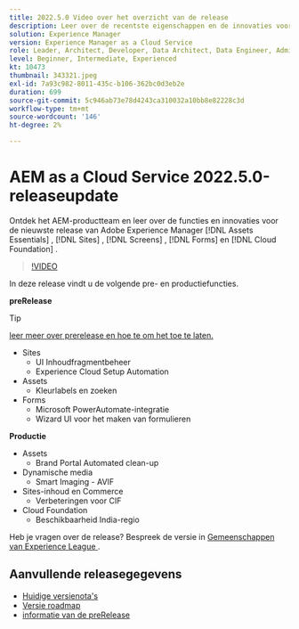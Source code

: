 ```yaml
---
title: 2022.5.0 Video over het overzicht van de release
description: Leer over de recentste eigenschappen en de innovaties voor 2022-5-0 versie voor Adobe Experience Manager  [!DNL Assets Essentials], [!DNL Sites], [!DNL Screens], [!DNL Forms]  en  [!DNL Cloud Foundation].
solution: Experience Manager
version: Experience Manager as a Cloud Service
role: Leader, Architect, Developer, Data Architect, Data Engineer, Admin, User
level: Beginner, Intermediate, Experienced
kt: 10473
thumbnail: 343321.jpeg
exl-id: 7a93c982-8011-435c-b106-362bc0d3eb2e
duration: 699
source-git-commit: 5c946ab73e78d4243ca310032a10bb8e82228c3d
workflow-type: tm+mt
source-wordcount: '146'
ht-degree: 2%

---
```


# AEM as a Cloud Service 2022.5.0-releaseupdate

Ontdek het AEM-productteam en leer over de functies en innovaties voor de nieuwste release van Adobe Experience Manager [!DNL Assets Essentials] , [!DNL Sites] , [!DNL Screens] , [!DNL Forms] en [!DNL Cloud Foundation] .

>[!VIDEO](https://video.tv.adobe.com/v/343321/?quality=12&learn=on)

In deze release vindt u de volgende pre- en productiefuncties.

**preRelease**

>[!TIP]
>
>[ leer meer over prerelease en hoe te om het toe te laten.](https://experienceleague.adobe.com/docs/experience-manager-cloud-service/content/release-notes/prerelease.html?lang=nl-NL)

* Sites
   * UI Inhoudfragmentbeheer
   * Experience Cloud Setup Automation
* Assets
   * Kleurlabels en zoeken
* Forms
   * Microsoft PowerAutomate-integratie
   * Wizard UI voor het maken van formulieren

**Productie**

* Assets
   * Brand Portal Automated clean-up
* Dynamische media
   * Smart Imaging - AVIF
* Sites-inhoud en Commerce
   * Verbeteringen voor CIF
* Cloud Foundation
   * Beschikbaarheid India-regio

Heb je vragen over de release?  Bespreek de versie in [ Gemeenschappen van Experience League ](https://adobe.ly/3NDPR8Y).

## Aanvullende releasegegevens

* [ Huidige versienota&#39;s ](https://experienceleague.adobe.com/docs/experience-manager-cloud-service/content/release-notes/home.html?lang=nl-NL)
* [ Versie roadmap ](https://experienceleague.adobe.com/docs/experience-manager-release-information/aem-release-updates/update-releases-roadmap.html?lang=nl-NL)
* [ informatie van de preRelease ](https://experienceleague.adobe.com/docs/experience-manager-cloud-service/content/release-notes/prerelease.html?lang=nl-NL)
